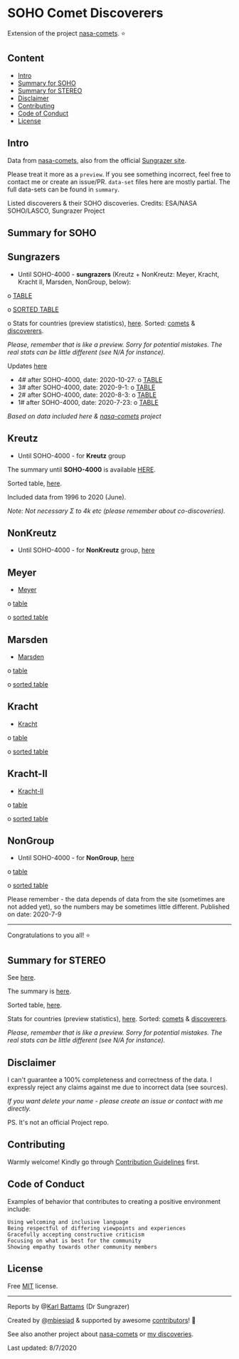 # SOHO Comet Discoverers

Extension of the project [nasa-comets](https://github.com/mbiesiad/nasa-comets). ⭐

## Content
* [Intro](#intro)
* [Summary for SOHO](#summary-for-soho)
* [Summary for STEREO](#summary-for-stereo)
* [Disclaimer](#disclaimer)
* [Contributing](#contributing)
* [Code of Conduct](#code-of-conduct)
* [License](#license)

## Intro

Data from [nasa-comets](https://github.com/mbiesiad/nasa-comets), also from the official [Sungrazer site](https://sungrazer.nrl.navy.mil/).

Please treat it more as a `preview`. If you see something incorrect, feel free to contact me or create an issue/PR.
`data-set` files here are mostly partial. The full data-sets can be found in `summary`.

Listed discoverers & their SOHO discoveries. Credits: ESA/NASA SOHO/LASCO, Sungrazer Project

## Summary for SOHO

## Sungrazers

* Until SOHO-4000 - **sungrazers** (Kreutz + NonKreutz: Meyer, Kracht, Kracht II, Marsden, NonGroup, below):

o [TABLE](https://github.com/mbiesiad/soho-comet-discoverers/blob/develop/SOHO/summary/sungrazers-1.csv)

o [SORTED TABLE](https://github.com/mbiesiad/soho-comet-discoverers/blob/develop/SOHO/summary/sungrazers-1-sorted.csv)

o Stats for countries (preview statistics), [here](https://github.com/mbiesiad/soho-comet-discoverers/blob/develop/SOHO/summary/countries-stats-1.csv). Sorted: [comets](https://github.com/mbiesiad/soho-comet-discoverers/blob/develop/SOHO/summary/countries-stats-1-sorted-comets.csv) & [discoverers](https://github.com/mbiesiad/soho-comet-discoverers/blob/develop/SOHO/summary/countries-stats-1-sorted-discoverers.csv).

*Please, remember that is like a preview. Sorry for potential mistakes. The real stats can be little different (see N/A for instance).*

Updates [here](https://github.com/mbiesiad/soho-comet-discoverers/tree/develop/SOHO/summary/updates)
* 4# after SOHO-4000, date: 2020-10-27:
o [TABLE](https://github.com/mbiesiad/soho-comet-discoverers/blob/master/SOHO/summary/updates/sungrazers-upd-4.csv)
* 3# after SOHO-4000, date: 2020-9-1:
o [TABLE](https://github.com/mbiesiad/soho-comet-discoverers/blob/develop/SOHO/summary/updates/sungrazers-upd-3.csv)
* 2# after SOHO-4000, date: 2020-8-3:
o [TABLE](https://github.com/mbiesiad/soho-comet-discoverers/blob/develop/SOHO/summary/updates/sungrazers-upd-2.csv)
* 1# after SOHO-4000, date: 2020-7-23:
o [TABLE](https://github.com/mbiesiad/soho-comet-discoverers/blob/develop/SOHO/summary/updates/sungrazers-upd-1.csv)

*Based on data included here & [nasa-comets](https://github.com/mbiesiad/nasa-comets) project*

## Kreutz

* Until SOHO-4000 - for **Kreutz** group

The summary until **SOHO-4000** is available [HERE](https://github.com/mbiesiad/soho-comet-discoverers/blob/develop/SOHO/summary/until-SOHO-4000.csv).

Sorted table, [here](https://github.com/mbiesiad/soho-comet-discoverers/blob/develop/SOHO/summary/until-SOHO-4000-sorted.csv).

Included data from 1996 to 2020 (June).

*Note: Not necessary Σ to 4k etc (please remember about co-discoveries).*

## NonKreutz

* Until SOHO-4000 - for **NonKreutz** group, [here](https://github.com/mbiesiad/soho-comet-discoverers/tree/master/NonKreutz)

## Meyer

- [Meyer](https://github.com/mbiesiad/soho-comet-discoverers/tree/master/NonKreutz/Meyer)

o [table](https://github.com/mbiesiad/soho-comet-discoverers/blob/master/NonKreutz/Meyer/summary/summary-1.csv)

o [sorted table](https://github.com/mbiesiad/soho-comet-discoverers/blob/master/NonKreutz/Meyer/summary/summary-1-sorted.csv)

## Marsden
- [Marsden](https://github.com/mbiesiad/soho-comet-discoverers/tree/master/NonKreutz/Marsden)

o [table](https://github.com/mbiesiad/soho-comet-discoverers/blob/master/NonKreutz/Marsden/summary/summary-1.csv)

o [sorted table](https://github.com/mbiesiad/soho-comet-discoverers/blob/master/NonKreutz/Marsden/summary/summary-1-sorted.csv)

## Kracht
- [Kracht](https://github.com/mbiesiad/soho-comet-discoverers/tree/master/NonKreutz/Kracht)

o [table](https://github.com/mbiesiad/soho-comet-discoverers/blob/master/NonKreutz/Kracht/summary/summary-1.csv)

o [sorted table](https://github.com/mbiesiad/soho-comet-discoverers/blob/master/NonKreutz/Kracht/summary/summary-1-sorted.csv)

## Kracht-II
- [Kracht-II](https://github.com/mbiesiad/soho-comet-discoverers/tree/master/NonKreutz/Kracht-II)

o [table](https://github.com/mbiesiad/soho-comet-discoverers/blob/master/NonKreutz/Kracht-II/summary/summary-1.csv)

o [sorted table](https://github.com/mbiesiad/soho-comet-discoverers/blob/master/NonKreutz/Kracht-II/summary/summary-1-sorted.csv)

## NonGroup

* Until SOHO-4000 - for **NonGroup**, [here](https://github.com/mbiesiad/soho-comet-discoverers/tree/master/NonGroup)

o [table](https://github.com/mbiesiad/soho-comet-discoverers/blob/master/NonGroup/summary/summary-1.csv)

o [sorted table](https://github.com/mbiesiad/soho-comet-discoverers/blob/master/NonGroup/summary/summary-1-sorted.csv)

Please remember - the data depends of data from the site (sometimes are not added yet), so the numbers may be sometimes little different. Published on date: 2020-7-9

---

Congratulations to you all! ⭐

## Summary for STEREO

See [here](https://github.com/mbiesiad/soho-comet-discoverers/tree/master/STEREO).

The summary is [here](https://github.com/mbiesiad/soho-comet-discoverers/blob/master/STEREO/summary/based-on-data-1.csv).

Sorted table, [here](https://github.com/mbiesiad/soho-comet-discoverers/blob/master/STEREO/summary/based-on-data-1-sorted.csv).

Stats for countries (preview statistics), [here](https://github.com/mbiesiad/soho-comet-discoverers/blob/develop/STEREO/summary/countries-stats-1.csv). Sorted: [comets](https://github.com/mbiesiad/soho-comet-discoverers/blob/develop/STEREO/summary/countries-stats-1-sorted-comets.csv) & [discoverers](https://github.com/mbiesiad/soho-comet-discoverers/blob/develop/STEREO/summary/countries-stats-1-sorted-discoverers.csv).

*Please, remember that is like a preview. Sorry for potential mistakes. The real stats can be little different (see N/A for instance).*

## Disclaimer
I can't guarantee a 100% completeness and correctness of the data. I expressly reject any claims against me due to incorrect data (see sources).

*If you want delete your name - please create an issue or contact with me directly.*

PS. It's not an official Project repo.

## Contributing

Warmly welcome! Kindly go through [Contribution Guidelines](CONTRIBUTING.md) first.

## Code of Conduct

Examples of behavior that contributes to creating a positive environment include:

    Using welcoming and inclusive language
    Being respectful of differing viewpoints and experiences
    Gracefully accepting constructive criticism
    Focusing on what is best for the community
    Showing empathy towards other community members

## License
Free [MIT](LICENSE) license.

__________________________________________________

Reports by @[Karl Battams](https://twitter.com/SungrazerComets) (Dr Sungrazer)

Created by @[mbiesiad](https://github.com/mbiesiad) & supported by awesome [contributors](https://github.com/mbiesiad/soho-comet-discoverers/graphs/contributors)! 🚀

See also another project about [nasa-comets](https://github.com/mbiesiad/nasa-comets) or [my discoveries](https://github.com/mbiesiad/discoveries-biesiada).

Last updated: 8/7/2020
